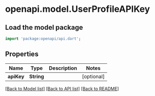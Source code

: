# openapi.model.UserProfileAPIKey

## Load the model package
```dart
import 'package:openapi/api.dart';
```

## Properties
Name | Type | Description | Notes
------------ | ------------- | ------------- | -------------
**apiKey** | **String** |  | [optional] 

[[Back to Model list]](../README.md#documentation-for-models) [[Back to API list]](../README.md#documentation-for-api-endpoints) [[Back to README]](../README.md)


